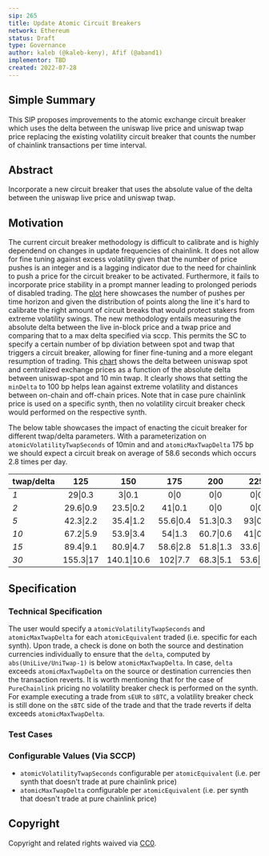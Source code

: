```yaml
---
sip: 265
title: Update Atomic Circuit Breakers
network: Ethereum
status: Draft
type: Governance
author: kaleb (@kaleb-keny), Afif (@aband1)
implementor: TBD
created: 2022-07-28
---
```


<!--You can leave these HTML comments in your merged SIP and delete the visible duplicate text guides, they will not appear and may be helpful to refer to if you edit it again. This is the suggested template for new SIPs. Note that an SIP number will be assigned by an editor. When opening a pull request to submit your SIP, please use an abbreviated title in the filename, `sip-draft_title_abbrev.md`. The title should be 44 characters or less.-->

## Simple Summary

<!--"If you can't explain it simply, you don't understand it well enough." Simply describe the outcome the proposed changes intends to achieve. This should be non-technical and accessible to a casual community member.-->

This SIP proposes improvements to the atomic exchange circuit breaker which uses the delta between the uniswap live price and uniswap twap price replacing the existing volatility circuit breaker that counts the number of chainlink transactions per time interval.
 
## Abstract

<!--A short (~200 word) description of the proposed change, the abstract should clearly describe the proposed change. This is what *will* be done if the SIP is implemented, not *why* it should be done or *how* it will be done. If the SIP proposes deploying a new contract, write, "we propose to deploy a new contract that will do x".-->

Incorporate a new circuit breaker that uses the absolute value of the delta between the uniswap live price and uniswap twap.

## Motivation
<!--This is the problem statement. This is the *why* of the SIP. It should clearly explain *why* the current state of the protocol is inadequate.  It is critical that you explain *why* the change is needed, if the SIP proposes changing how something is calculated, you must address *why* the current calculation is innaccurate or wrong. This is not the place to describe how the SIP will address the issue!-->

The current circuit breaker methodology is difficult to calibrate and is highly dependend on changes in update frequencies of chainlink. It does not allow for fine tuning against excess volatility given that the number of price pushes is an integer and is a lagging indicator due to the need for chainlink to push a price for the circuit breaker to be activated. Furthermore, it fails to incorporate price stability in a prompt manner leading to prolonged periods of disabled trading. The [plot](https://ibb.co/hdNv5vF) here showcases the number of pushes per time horizon and given the distribution of points along the line it's hard to calibrate the right amount of circuit breaks that would protect stakers from extreme volatility swings.
The new methodology entails measuring the absolute delta between the live in-block price and a twap price and comparing that to a max delta specified via sccp. This permits the SC to specify a certain number of bp diviation between spot and twap that triggers a circuit breaker, allowing for finer fine-tuning and a more elegant resumption of trading. This [chart](https://ibb.co/qMfvYPR) shows the delta between uniswap spot and centralized exchange prices as a function of the absolute delta between uniswap-spot and 10 min twap. It clearly shows that setting the `minDelta` to 100 bp helps lean against extreme volatility and distances between on-chain and off-chain prices.
Note that in case pure chainlink price is used on a specific synth, then no volatility circuit breaker check would performed on the respective synth. 

The below table showcases the impact of enacting the cicuit breaker for different twap/delta parameters. With a parameterization on `atomicVolatilityTwapSeconds` of 10min and and `atomicMaxTwapDelta` 175 bp we should expect a circuit break on average of 58.6 seconds which occurs 2.8 times per day. 

| **twap/delta** 	|  **125**  	|   **150**   	|  **175**  	|  **200**  	|  **225**  	|
|----------------	|:---------:	|:-----------:	|:---------:	|:---------:	|:---------:	|
|       _1_      	|  29\|0.3  	|    3\|0.1   	|    0\|0   	|    0\|0   	|    0\|0   	|
|       _2_      	| 29.6\|0.9 	|  23.5\|0.2  	|  41\|0.1  	|    0\|0   	|    0\|0   	|
|       _5_      	| 42.3\|2.2 	|  35.4\|1.2  	| 55.6\|0.4 	| 51.3\|0.3 	|  93\|0.1  	|
|      _10_      	| 67.2\|5.9 	|  53.9\|3.4  	|  54\|1.3  	| 60.7\|0.6 	|  41\|0.4  	|
|      _15_      	| 89.4\|9.1 	|  80.9\|4.7  	| 58.6\|2.8 	| 51.8\|1.3 	| 33.6\|0.7 	|
|      _30_      	| 155.3\|17 	| 140.1\|10.6 	|  102\|7.7 	| 68.3\|5.1 	| 53.6\|2.4 	|

## Specification

<!--The specification should describe the syntax and semantics of any new feature, there are five sections
1. Overview
2. Rationale
3. Technical Specification
4. Test Cases
5. Configurable Values
-->

### Technical Specification

<!--The technical specification should outline the public API of the changes proposed. That is, changes to any of the interfaces Synthetix currently exposes or the creations of new ones.-->

The user would specify a `atomicVolatilityTwapSeconds` and `atomicMaxTwapDelta` for each `atomicEquivalent` traded (i.e. specific for each synth). Upon trade, a check is done on both the source and destination currencies individually to ensure that the `delta`, computed by `abs(UniLive/UniTwap-1)` is below `atomicMaxTwapDelta`. In case, `delta` exceeds `atomicMaxTwapDelta` on the source or destination currencies then the transaction reverts. It is worth mentioning that for the case of `PureChainlink` pricing no volatility breaker check is performed on the synth.
For example executing a trade from `sEUR` to `sBTC`, a volatility breaker check is still done on the `sBTC` side of the trade and that the trade reverts if delta exceeds `atomicMaxTwapDelta`.

### Test Cases

<!--Test cases for an implementation are mandatory for SIPs but can be included with the implementation..-->

### Configurable Values (Via SCCP)

<!--Please list all values configurable via SCCP under this implementation.-->

- `atomicVolatilityTwapSeconds` configurable per `atomicEquivalent` (i.e. per synth that doesn't trade at pure chainlink price)
- `atomicMaxTwapDelta` configurable per `atomicEquivalent` (i.e. per synth that doesn't trade at pure chainlink price)

## Copyright

Copyright and related rights waived via [CC0](https://creativecommons.org/publicdomain/zero/1.0/).
